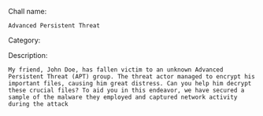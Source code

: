 Chall name:

    Advanced Persistent Threat

Category:

Description:

    My friend, John Doe, has fallen victim to an unknown Advanced Persistent Threat (APT) group. The threat actor managed to encrypt his important files, causing him great distress. Can you help him decrypt these crucial files? To aid you in this endeavor, we have secured a sample of the malware they employed and captured network activity during the attack
